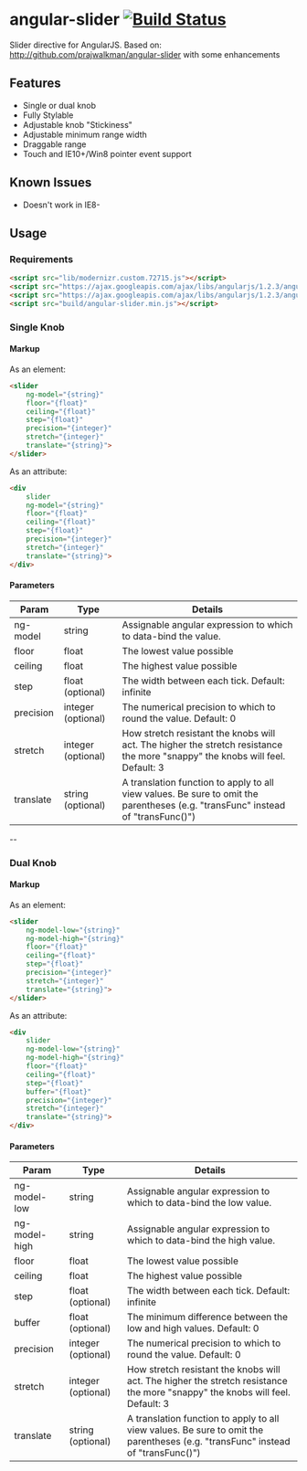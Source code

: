 # angular-slider [![Build Status](https://secure.travis-ci.org/Venturocket/angular-slider.png?branch=master)](http://travis-ci.org/Venturocket/angular-slider)
Slider directive for AngularJS. Based on: http://github.com/prajwalkman/angular-slider with some enhancements

## Features
- Single or dual knob
- Fully Stylable
- Adjustable knob "Stickiness"
- Adjustable minimum range width
- Draggable range
- Touch and IE10+/Win8 pointer event support

## Known Issues
- Doesn't work in IE8-

## Usage
### Requirements
```html
<script src="lib/modernizr.custom.72715.js"></script>
<script src="https://ajax.googleapis.com/ajax/libs/angularjs/1.2.3/angular.min.js"></script>
<script src="https://ajax.googleapis.com/ajax/libs/angularjs/1.2.3/angular-touch.min.js"></script>
<script src="build/angular-slider.min.js"></script>
```
### Single Knob
#### Markup
As an element:
```html
<slider
	ng-model="{string}"
	floor="{float}"
	ceiling="{float}"
	step="{float}"
	precision="{integer}"
	stretch="{integer}"
	translate="{string}">
</slider>
```
As an attribute:
```html
<div
	slider
	ng-model="{string}"
	floor="{float}"
	ceiling="{float}"
	step="{float}"
	precision="{integer}"
	stretch="{integer}"
	translate="{string}">
</div>
```

#### Parameters
|Param		|Type	|Details|
|-----------|-------|-------|
|ng-model	|string	|Assignable angular expression to which to data-bind the value. |
|floor		|float	|The lowest value possible |
|ceiling	|float	|The highest value possible |
|step		|float (optional) |The width between each tick. Default: infinite |
|precision	|integer (optional) |The numerical precision to which to round the value. Default: 0 |
|stretch	|integer (optional) |How stretch resistant the knobs will act. The higher the stretch resistance the more "snappy" the knobs will feel. Default: 3 |
|translate	|string (optional) |A translation function to apply to all view values. Be sure to omit the parentheses (e.g. "transFunc" instead of "transFunc()") |
--
### Dual Knob
#### Markup
As an element:
```html
<slider
	ng-model-low="{string}"
	ng-model-high="{string}"
	floor="{float}"
	ceiling="{float}"
	step="{float}"
	precision="{integer}"
	stretch="{integer}"
	translate="{string}">
</slider>
```
As an attribute:
```html
<div
	slider
	ng-model-low="{string}"
	ng-model-high="{string}"
	floor="{float}"
	ceiling="{float}"
	step="{float}"
	buffer="{float}"
	precision="{integer}"
	stretch="{integer}"
	translate="{string}">
</div>
```

#### Parameters
|Param		|Type	|Details|
|-----------|-------|-------|
|ng-model-low	|string	|Assignable angular expression to which to data-bind the low value. |
|ng-model-high	|string	|Assignable angular expression to which to data-bind the high value. |
|floor		|float	|The lowest value possible |
|ceiling	|float	|The highest value possible |
|step		|float (optional) |The width between each tick. Default: infinite |
|buffer		|float (optional) |The minimum difference between the low and high values. Default: 0 |
|precision	|integer (optional) |The numerical precision to which to round the value. Default: 0 |
|stretch	|integer (optional) |How stretch resistant the knobs will act. The higher the stretch resistance the more "snappy" the knobs will feel. Default: 3 |
|translate	|string (optional) |A translation function to apply to all view values. Be sure to omit the parentheses (e.g. "transFunc" instead of "transFunc()") |
